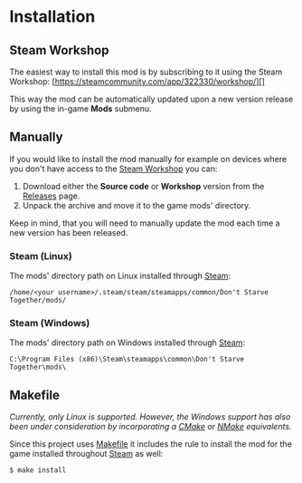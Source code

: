 # Installation

## Steam Workshop

The easiest way to install this mod is by subscribing to it using the Steam
Workshop: [https://steamcommunity.com/app/322330/workshop/][]

This way the mod can be automatically updated upon a new version release by
using the in-game **Mods** submenu.

## Manually

If you would like to install the mod manually for example on devices where you
don't have access to the [Steam Workshop][] you can:

1. Download either the **Source code** or **Workshop** version from the [Releases][] page.
2. Unpack the archive and move it to the game mods' directory.

Keep in mind, that you will need to manually update the mod each time a new
version has been released.

### Steam (Linux)

The mods' directory path on Linux installed through [Steam][]:

```text
/home/<your username>/.steam/steam/steamapps/common/Don't Starve Together/mods/
```

### Steam (Windows)

The mods' directory path on Windows installed through [Steam][]:

```text
C:\Program Files (x86)\Steam\steamapps\common\Don't Starve Together\mods\
```

## Makefile

_Currently, only Linux is supported. However, the Windows support has also been
under consideration by incorporating a [CMake][] or [NMake][] equivalents._

Since this project uses [Makefile][] it includes the rule to install the mod for
the game installed throughout [Steam][] as well:

```shell script
$ make install
```

[cmake]: https://cmake.org/
[https://steamcommunity.com/app/322330/workshop/]: https://steamcommunity.com/app/322330/workshop/
[makefile]: https://en.wikipedia.org/wiki/Makefile
[nmake]: https://msdn.microsoft.com/en-us/library/dd9y37ha.aspx
[releases]: https://github.com/victorpopkov/dst-mod-dev-tools/releases
[steam workshop]: https://steamcommunity.com/app/322330/workshop/
[steam]: https://store.steampowered.com/
